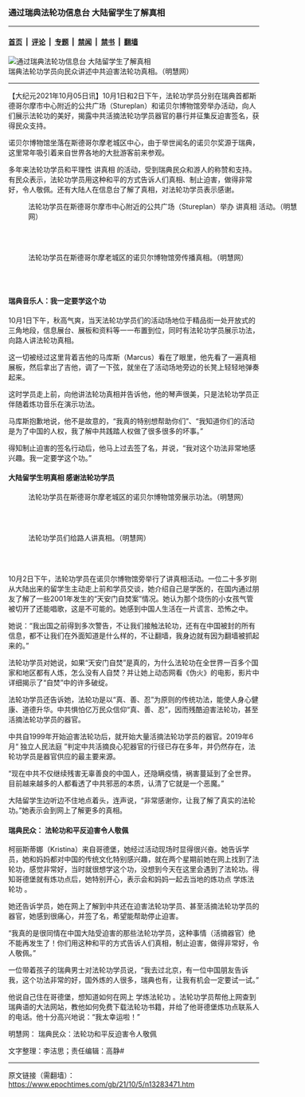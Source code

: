 ### 通过瑞典法轮功信息台 大陆留学生了解真相

---

#### [首页](../../../..?n13283471) &nbsp;|&nbsp; [评论](../../../../../epoch-comment?n13283471) &nbsp;|&nbsp; [专题](../../../../../epoch-special?n13283471) &nbsp;|&nbsp; [禁闻](../../../../../epoch-news?n13283471) &nbsp;|&nbsp; [禁书](../../../../../books?n13283471) &nbsp;|&nbsp; [翻墙](https://github.com/gfw-breaker/nogfw/blob/master/README.md?n13283471)


<div><img alt="通过瑞典法轮功信息台 大陆留学生了解真相" class="attachment-djy_600_400 size-djy_600_400 wp-post-image" src="https://i.epochtimes.com/assets/uploads/2021/10/id13283678-878ed91b58d79e716827d9a02a685c4d-600x400.jpg"/>
<div class="caption">
 瑞典法轮功学员向民众讲述中共迫害法轮功真相。（明慧网）
</div></div><hr/><div class="post_content" id="artbody" itemprop="articleBody">
 <!-- article content begin -->
 <p>
  【大纪元2021年10月05日讯】10月1日和2日下午，法轮功学员分别在瑞典首都斯德哥尔摩市中心附近的公共广场（Stureplan）和诺贝尔博物馆旁举办活动，向人们展示法轮功的美好，揭露中共活摘法轮功学员器官的暴行并征集反迫害签名，获得民众支持。
 </p>
 <p>
  诺贝尔博物馆坐落在斯德哥尔摩老城区中心，由于举世闻名的诺贝尔奖源于瑞典，这里常年吸引着来自世界各地的大批游客前来参观。
 </p>
 <p>
  多年来法轮功学员和平理性
  <ok href="https://www.epochtimes.com/gb/tag/%E8%AE%B2%E7%9C%9F%E7%9B%B8.html">
   讲真相
  </ok>
  的活动，受到瑞典民众和游人的称赞和支持。有民众表示，法轮功学员用这种和平的方式告诉人们真相、制止迫害，做得非常好，令人敬佩。还有大陆人在信息台了解了真相，对法轮功学员表示感谢。
 </p>
 <figure aria-describedby="caption-attachment-13283605" class="wp-caption aligncenter" id="attachment_13283605" style="width: 555px">
  <ok href="https://i.epochtimes.com/assets/uploads/2021/10/id13283605-2021-10-2-stockholm-falun-gong-truth_01.jpeg" target="_blank">
   <img alt="" class="wp-image-13283605" src="https://i.epochtimes.com/assets/uploads/2021/10/id13283605-2021-10-2-stockholm-falun-gong-truth_01-600x600.jpeg"/>
  </ok>
  <br/><figcaption class="wp-caption-text" id="caption-attachment-13283605">
   法轮功学员在斯德哥尔摩市中心附近的公共广场（Stureplan）举办
   <ok href="https://www.epochtimes.com/gb/tag/%E8%AE%B2%E7%9C%9F%E7%9B%B8.html">
    讲真相
   </ok>
   活动。（明慧网）
  </figcaption><br/>
 </figure><br/>
 <figure aria-describedby="caption-attachment-13283620" class="wp-caption aligncenter" id="attachment_13283620" style="width: 554px">
  <ok href="https://i.epochtimes.com/assets/uploads/2021/10/id13283620-2021-10-2-stockholm-falun-gong-truth_03.jpeg" target="_blank">
   <img alt="" class="wp-image-13283620" src="https://i.epochtimes.com/assets/uploads/2021/10/id13283620-2021-10-2-stockholm-falun-gong-truth_03-600x600.jpeg"/>
  </ok>
  <br/><figcaption class="wp-caption-text" id="caption-attachment-13283620">
   法轮功学员在斯德哥尔摩老城区的诺贝尔博物馆旁传播真相。（明慧网）
  </figcaption><br/>
 </figure><br/>
 <h4>
  <b>
   瑞典音乐人：我一定要学这个功
  </b>
 </h4>
 <p>
  10月1日下午，秋高气爽，当天法轮功学员们的活动场地位于精品街一处开放式的三角地段，信息展台、展板和资料等一一布置到位，同时有法轮功学员展示功法，向路人讲法轮功真相。
 </p>
 <p>
  这一切被经过这里背着吉他的马库斯（Marcus）看在了眼里，他先看了一遍真相展板，然后拿出了吉他，调了一下弦，就坐在了活动场地旁边的长凳上轻轻地弹奏起来。
 </p>
 <p>
  这时学员走上前，向他讲法轮功真相并告诉他，他的琴声很美，只是法轮功学员正伴随着炼功音乐在演示功法。
 </p>
 <p>
  马库斯抱歉地说，他不是故意的，“我真的特别想帮助你们”、“我知道你们的活动是为了中国的人权，我了解中共践踏人权做了很多很多的坏事。”
 </p>
 <p>
  得知制止迫害的签名行动后，他马上过去签了名，并说，“我对这个功法非常地感兴趣。我一定要学这个功。”
 </p>
 <h4>
  <b>
   大陆留学生明真相 感谢法轮功学员
  </b>
 </h4>
 <figure aria-describedby="caption-attachment-13283627" class="wp-caption aligncenter" id="attachment_13283627" style="width: 600px">
  <ok href="https://i.epochtimes.com/assets/uploads/2021/10/id13283627-2021-10-2-stockholm-falun-gong-truth_02.png" target="_blank">
   <img alt="" class="size-large wp-image-13283627" src="https://i.epochtimes.com/assets/uploads/2021/10/id13283627-2021-10-2-stockholm-falun-gong-truth_02-600x347.png"/>
  </ok>
  <br/><figcaption class="wp-caption-text" id="caption-attachment-13283627">
   法轮功学员在斯德哥尔摩老城区的诺贝尔博物馆旁展示功法。（明慧网）
  </figcaption><br/>
 </figure><br/>
 <figure aria-describedby="caption-attachment-13283642" class="wp-caption aligncenter" id="attachment_13283642" style="width: 550px">
  <ok href="https://i.epochtimes.com/assets/uploads/2021/10/id13283642-2021-10-2-stockholm-falun-gong-truth_05.jpeg" target="_blank">
   <img alt="" class="wp-image-13283642" src="https://i.epochtimes.com/assets/uploads/2021/10/id13283642-2021-10-2-stockholm-falun-gong-truth_05.jpeg"/>
  </ok>
  <br/><figcaption class="wp-caption-text" id="caption-attachment-13283642">
   法轮功学员们给路人讲真相。（明慧网）
  </figcaption><br/>
 </figure><br/>
 <p>
  10月2日下午，法轮功学员在诺贝尔博物馆旁举行了讲真相活动。一位二十多岁刚从大陆出来的留学生主动走上前和学员交谈，她介绍自己是学医的，在国内通过朋友了解了一些2001年发生的“天安门自焚案”情况。她认为那个烧伤的小女孩气管被切开了还能唱歌，这是不可能的。她感到中国人生活在一片谎言、恐怖之中。
 </p>
 <p>
  她说：“我出国之前得到多次警告，不让我们接触法轮功，还有在中国被封的所有信息，都不让我们在外面知道是什么样的，不让翻墙，我身边就有因为翻墙被抓起来的。”
 </p>
 <p>
  法轮功学员对她说，如果“天安门自焚”是真的，为什么法轮功在全世界一百多个国家和地区都有人炼，怎么没有人自焚？并让她上动态网看《伪火》的电影，影片中详细揭示了“自焚”中的许多破绽。
 </p>
 <p>
  <center>
  </center>
  法轮功学员还告诉她，法轮功是以“真、善、忍”为原则的传统功法，能使人身心健康、道德升华。中共惧怕亿万民众信仰“真、善、忍”，因而残酷迫害法轮功，甚至活摘法轮功学员的器官。
 </p>
 <p>
  中共自1999年开始迫害法轮功后，就开始大量活摘法轮功学员的器官。2019年6月“
  <ok href="https://chinatribunal.com/">
   独立人民法庭
  </ok>
  ”判定中共活摘良心犯器官的行径已存在多年，并仍然存在，法轮功学员是器官供应的最主要来源。
 </p>
 <p>
  “现在中共不仅继续残害无辜善良的中国人，还隐瞒疫情，祸害蔓延到了全世界。目前越来越多的人都看透了中共邪恶的本质，认清了它就是一个恶魔。”
 </p>
 <p>
  大陆留学生边听边不住地点着头，连声说，“非常感谢你，让我了解了真实的法轮功。”她表示会到网上了解更多的真相。
 </p>
 <h4>
  <b>
   瑞典民众：
  </b>
  法轮功和平反迫害令人敬佩
 </h4>
 <p>
  柯丽斯蒂娜（Kristina）来自哥德堡，她经过活动现场时显得很兴奋。她告诉学员，她和妈妈都对中国的传统文化特别感兴趣，就在两个星期前她在网上找到了法轮功，感觉非常好，当时就很想学这个功，没想到今天在这里会遇到了法轮功。得知哥德堡就有炼功点后，她特别开心，表示会和妈妈一起去当地的炼功点
  <ok href="https://www.epochtimes.com/gb/tag/%E5%AD%A6%E7%82%BC%E6%B3%95%E8%BD%AE%E5%8A%9F.html">
   学炼法轮功
  </ok>
  。
 </p>
 <p>
  她还告诉学员，她在网上了解到中共还在迫害法轮功学员、甚至活摘法轮功学员的器官，她感到很痛心，并签了名，希望能帮助停止迫害。
 </p>
 <p>
  “我真的是很同情在中国大陆受迫害的那些法轮功学员，这种事情（活摘器官）绝不能再发生了！你们用这种和平的方式告诉人们真相，制止迫害，做得非常好，令人敬佩。”
 </p>
 <p>
  一位带着孩子的瑞典男士对法轮功学员说，“我去过北京，有一位中国朋友告诉我，这个功法非常的好，国外炼的人很多，瑞典也有，让我有机会一定要试一试。”
 </p>
 <p>
  他说自己住在哥德堡，想知道如何在网上
  <ok href="https://www.epochtimes.com/gb/tag/%E5%AD%A6%E7%82%BC%E6%B3%95%E8%BD%AE%E5%8A%9F.html">
   学炼法轮功
  </ok>
  。法轮功学员帮他上网查到瑞典语的大法网站，教他如何免费下载法轮功书籍，并给了他哥德堡炼功点联系人的电话。他十分高兴地说：“我太幸运啦！”
 </p>
 <p>
  明慧网：
  <ok href="http://big5.minghui.org/mh/articles/2021/10/3/%E7%91%9E%E5%85%B8%E6%B0%91%E7%9C%BE-%E6%B3%95%E8%BC%AA%E5%8A%9F%E5%92%8C%E5%B9%B3%E5%8F%8D%E8%BF%AB%E5%AE%B3%E4%BB%A4%E4%BA%BA%E6%95%AC%E4%BD%A9-432145.html">
   瑞典民众：法轮功和平反迫害令人敬佩
  </ok>
 </p>
 <p>
  文字整理：李洁思；责任编辑：高静#
 </p>
 <!-- article content end -->
 <div id="below_article_ad">
 </div>
</div>


---

原文链接（需翻墙）：https://www.epochtimes.com/gb/21/10/5/n13283471.htm
